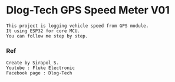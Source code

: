 # Dlog-Tech GPS Speed Meter V01

    This project is logging vehicle speed from GPS module.
    It using ESP32 for core MCU.
    You can follow me step by step.

### Ref
    Create by Sirapol S.
    Youtube : Fluke Electronic
    Facebook page : Dlog-Tech